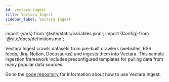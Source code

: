 ```yaml
---
id: vectara-ingest
title: Vectara Ingest
sidebar_label: Vectara Ingest
---
```


import {vars} from '@site/static/variables.json';
import {Config} from '@site/docs/definitions.md';

Vectara Ingest crawls datasets from pre-built crawlers (websites, RSS feeds, 
Jira, Notion, Docusaurus) and ingests them into Vectara. This sample ingestion 
framework includes preconfigured templates for pulling data from many popular 
data sources.

Go to the [code repository](https://github.com/vectara/vectara-ingest) for information about 
how to use Vectara Ingest.
